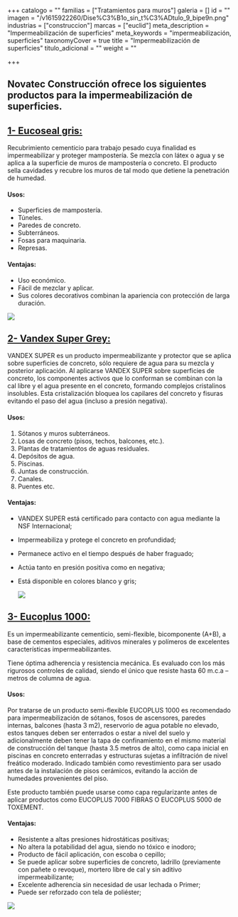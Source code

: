 +++
catalogo = ""
familias = ["Tratamientos para muros"]
galeria = []
id = ""
imagen = "/v1615922260/Dise%C3%B1o_sin_t%C3%ADtulo_9_bipe9n.png"
industrias = ["construccion"]
marcas = ["euclid"]
meta_description = "Impermeabilización de superficies"
meta_keywords = "impermeabilización, superficies"
taxonomyCover = true
title = "Impermeabilización de superficies"
titulo_adicional = ""
weight = ""

+++
## Novatec Construcción ofrece los siguientes productos para la impermeabilización de superficies.

## [**1- Eucoseal gris:**](http://www.eucomex.com.mx/portafolio/productos/impermeabilizaci%C3%B3n/sistemas-cementicios/eucoseal/)

Recubrimiento cementicio para trabajo pesado cuya finalidad es impermeabilizar y proteger mampostería. Se mezcla con látex o agua y se aplica a la superficie de muros de mampostería o concreto. El producto sella cavidades y recubre los muros de tal modo que detiene la penetración de humedad.

#### **Usos:**

* Superficies de mampostería.
* Túneles.
* Paredes de concreto.
* Subterráneos.
* Fosas para maquinaria.
* Represas.

#### **Ventajas:**

* Uso económico.
* Fácil de mezclar y aplicar.
* Sus colores decorativos combinan la apariencia con protección de larga duración.

![](https://res.cloudinary.com/drnun7bay/image/upload/v1617050436/euso_mnfjll.jpg)

## [**2- Vandex Super Grey:**](http://www.toxement.com.co/productos/l%C3%ADneas-especiales/vandex/)

VANDEX SUPER es un producto impermeabilizante y protector que se aplica sobre superficies de concreto, sólo requiere de agua para su mezcla y posterior aplicación. Al aplicarse VANDEX SUPER sobre superficies de concreto, los componentes activos que lo conforman se combinan con la cal libre y el agua presente en el concreto, formando complejos cristalinos insolubles. Esta cristalización bloquea los capilares del concreto y fisuras evitando el paso del agua (incluso a presión negativa).

#### **Usos:**

1. Sótanos y muros subterráneos.
2. Losas de concreto (pisos, techos, balcones, etc.).
3. Plantas de tratamientos de aguas residuales.
4. Depósitos de agua.
5. Piscinas.
6. Juntas de construcción.
7. Canales.
8. Puentes etc.

#### **Ventajas:**

* VANDEX SUPER está certificado para contacto con agua mediante la NSF Internacional;
* Impermeabiliza y protege el concreto en profundidad;
* Permanece activo en el tiempo después de haber fraguado;
* Actúa tanto en presión positiva como en negativa;
* Está disponible en colores blanco y gris;

  ![](https://res.cloudinary.com/drnun7bay/image/upload/v1608591221/2020-12-21_m8vj7x.png)

## [**3- Eucoplus 1000:**](http://www.toxement.com.co/productos/portafolio/tratamientos-para-muros/impermeabilizaci%C3%B3n-de-superficies/?prodId=1318)

Es un impermeabilizante cementicio, semi-flexible, bicomponente (A+B), a base de cementos especiales, aditivos minerales y polímeros de excelentes características impermeabilizantes.

Tiene óptima adherencia y resistencia mecánica. Es evaluado con los más rigurosos controles de calidad, siendo el único que resiste hasta 60 m.c.a – metros de columna de agua.

#### **Usos:**

Por tratarse de un producto semi-flexible EUCOPLUS 1000 es recomendado para impermeabilización de sótanos, fosos de ascensores, paredes internas, balcones (hasta 3 m2), reservorio de agua potable no elevado, estos tanques deben ser enterrados o estar a nivel del suelo y adicionalmente deben tener la tapa de confinamiento en el mismo material de construcción del tanque (hasta 3.5 metros de alto), como capa inicial en piscinas en concreto enterradas y estructuras sujetas a infiltración de nivel freático moderado. Indicado también como revestimiento para ser usado antes de la instalación de pisos cerámicos, evitando la acción de humedades provenientes del piso.

Este producto también puede usarse como capa regularizante antes de aplicar productos como EUCOPLUS 7000 FIBRAS O EUCOPLUS 5000 de TOXEMENT.

#### **Ventajas:**

* Resistente a altas presiones hidrostáticas positivas;
* No altera la potabilidad del agua, siendo no tóxico e inodoro;
* Producto de fácil aplicación, con escoba o cepillo;
* Se puede aplicar sobre superficies de concreto, ladrillo (previamente con pañete o revoque), mortero libre de cal y sin aditivo impermeabilizante;
* Excelente adherencia sin necesidad de usar lechada o Primer;
* Puede ser reforzado con tela de poliéster;

![](https://res.cloudinary.com/drnun7bay/image/upload/v1608591236/2020-12-21_1_rscjyh.png)